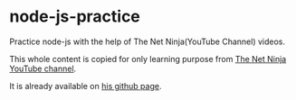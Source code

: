 # node-js-practice
Practice node-js with the help of The Net Ninja(YouTube Channel) videos.

This whole content is copied for only learning purpose from <a href="https://www.youtube.com/playlist?list=PL4cUxeGkcC9gcy9lrvMJ75z9maRw4byYp" target="_blank">The Net Ninja YouTube channel</a>.

It is already available on <a href="https://github.com/iamshaunjp/node-js-playlist" target="_blank">his github page</a>.


